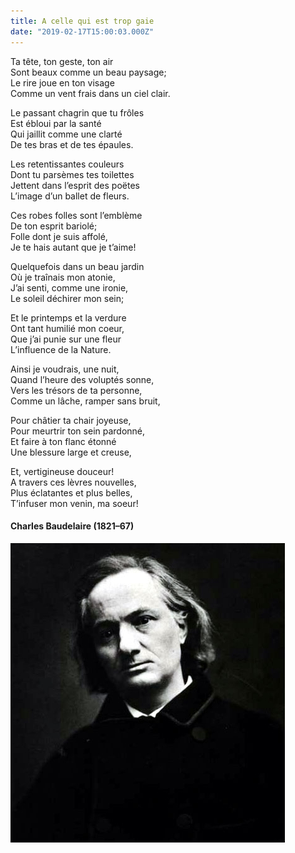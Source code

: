 ```yaml
---
title: A celle qui est trop gaie
date: "2019-02-17T15:00:03.000Z"
---
```


Ta tête, ton geste, ton air  
Sont beaux comme un beau paysage;  
Le rire joue en ton visage  
Comme un vent frais dans un ciel clair.  

Le passant chagrin que tu frôles  
Est ébloui par la santé  
Qui jaillit comme une clarté  
De tes bras et de tes épaules.

Les retentissantes couleurs  
Dont tu parsèmes tes toilettes  
Jettent dans l’esprit des poëtes  
L’image d’un ballet de fleurs.

Ces robes folles sont l’emblème  
De ton esprit bariolé;  
Folle dont je suis affolé,  
Je te hais autant que je t’aime!

Quelquefois dans un beau jardin  
Où je traînais mon atonie,  
J’ai senti, comme une ironie,  
Le soleil déchirer mon sein;  

Et le printemps et la verdure  
Ont tant humilié mon coeur,  
Que j’ai punie sur une fleur  
L’influence de la Nature.

Ainsi je voudrais, une nuit,  
Quand l’heure des voluptés sonne,  
Vers les trésors de ta personne,  
Comme un lâche, ramper sans bruit,

Pour châtier ta chair joyeuse,  
Pour meurtrir ton sein pardonné,  
Et faire à ton flanc étonné  
Une blessure large et creuse,

Et, vertigineuse douceur!  
A travers ces lèvres nouvelles,  
Plus éclatantes et plus belles,  
T’infuser mon venin, ma soeur!

#### Charles Baudelaire (1821–67)
![Charles Baudelaire](./charles-baudelaire.jpg)
